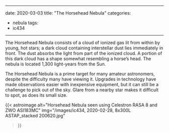 ------
date: 2020-03-03
title: "The Horsehead Nebula"
categories:
- nebula
tags:
- ic434
---
The Horsehead Nebula consists of a cloud of ionized gas lit from within by young, hot stars; a dark cloud containing interstellar dust lies immediately in front. The dust absorbs the light from part of the ionized cloud. A portion of this dark cloud has a shape somewhat resembling a horse’s head. The nebula is located 1,300 light-years from the Sun.


<!--more-->
The Horsehead Nebula is a prime target for many amateur astronomers, despite the difficulty many have viewing it. Upgrades in technology have made observations easier with inexpensive equipment, but it can still be a challenge to pick out of the sky. Glare from a nearby star makes it difficult to spot, as does its small size. 

{{< astroimage
   alt="Horsehead Nebula seen using Celestron RASA 8 and ZWO ASI183MC"
   img="/images/ic434, 2020-02-28, 8x300L ASTAP_stacked 200620.jpg"
>}}
